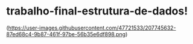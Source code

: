 # trabalho-final-estrutura-de-dados!
(https://user-images.githubusercontent.com/47721533/207745632-87ed68c4-9b87-461f-97be-56b35e6df898.png)

